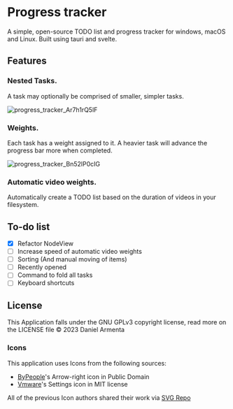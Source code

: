 # Progress tracker

A simple, open-source TODO list and progress tracker for windows, macOS and Linux. Built using tauri and svelte.

## Features

### Nested Tasks.

A task may optionally be comprised of smaller, simpler tasks.

![progress_tracker_Ar7h1rQ5lF](https://github.com/h8moss/progress-tracker/assets/43828996/8caff440-8763-409a-b100-11ae87fd14fd)

### Weights.

Each task has a weight assigned to it. A heavier task will advance the progress bar more when completed.

![progress_tracker_Bn52lP0cIG](https://github.com/h8moss/progress-tracker/assets/43828996/24107f7d-bb17-4acd-bc13-6db4cff461c7)

### Automatic video weights.

Automatically create a TODO list based on the duration of videos in your filesystem.

## To-do list

- [x] Refactor NodeView
- [ ] Increase speed of automatic video weights
- [ ] Sorting (And manual moving of items)
- [ ] Recently opened
- [ ] Command to fold all tasks
- [ ] Keyboard shortcuts

## License

This Application falls under the GNU GPLv3 copyright license, read more on the LICENSE file
© 2023 Daniel Armenta

### Icons

This application uses Icons from the following sources:

- [ByPeople](https://www.bypeople.com/)'s Arrow-right icon in Public Domain
- [Vmware](https://github.com/vmware/clarity-assets?ref=svgrepo.com)'s Settings icon in MIT license

All of the previous Icon authors shared their work via [SVG Repo](https://www.svgrepo.com)
